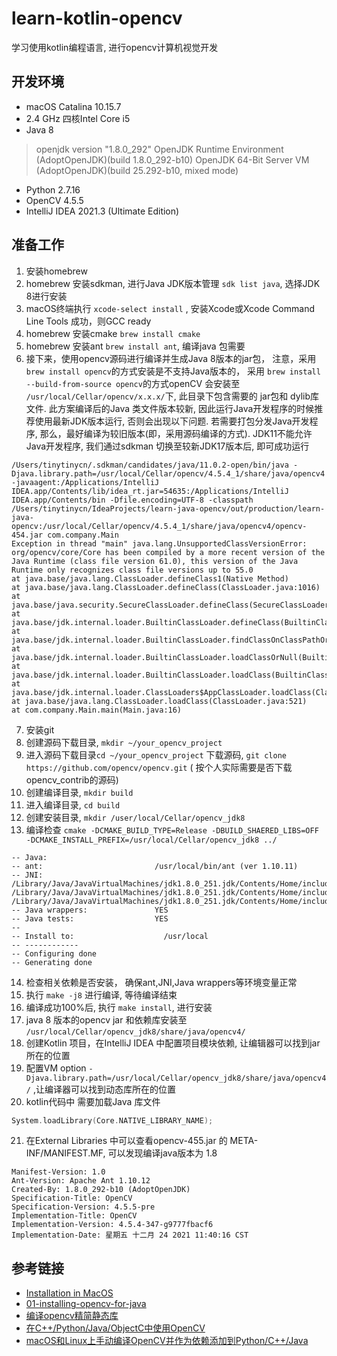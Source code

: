 # learn-kotlin-opencv

学习使用kotlin编程语言, 进行opencv计算机视觉开发

## 开发环境

- macOS Catalina 10.15.7
- 2.4 GHz 四核Intel Core i5
- Java 8

> openjdk version "1.8.0_292"
OpenJDK Runtime Environment (AdoptOpenJDK)(build 1.8.0_292-b10)
OpenJDK 64-Bit Server VM (AdoptOpenJDK)(build 25.292-b10, mixed mode)

- Python 2.7.16
- OpenCV 4.5.5
- IntelliJ IDEA 2021.3 (Ultimate Edition)

## 准备工作

1. 安装homebrew
2. homebrew 安装sdkman, 进行Java JDK版本管理 `sdk list java`, 选择JDK 8进行安装
3. macOS终端执行 `xcode-select install` , 安装Xcode或Xcode Command Line Tools 成功，则GCC ready
4. homebrew 安装cmake `brew install cmake`
5. homebrew 安装ant `brew install ant`, 编译java 包需要
6. 接下来，使用opencv源码进行编译并生成Java 8版本的jar包， 注意，采用`brew install opencv`的方式安装是不支持Java版本的，
   采用 `brew install --build-from-source opencv`的方式openCV 会安装至 `/usr/local/Cellar/opencv/x.x.x/`下, 此目录下包含需要的 jar包和
   dylib库文件. 此方案编译后的Java 类文件版本较新, 因此运行Java开发程序的时候推荐使用最新JDK版本运行, 否则会出现以下问题. 若需要打包分发Java开发程序, 那么，最好编译为较旧版本(即，采用源码编译的方式).
   JDK11不能允许Java开发程序, 我们通过sdkman 切换至较新JDK17版本后, 即可成功运行
```text
/Users/tinytinycn/.sdkman/candidates/java/11.0.2-open/bin/java -Djava.library.path=/usr/local/Cellar/opencv/4.5.4_1/share/java/opencv4 -javaagent:/Applications/IntelliJ IDEA.app/Contents/lib/idea_rt.jar=54635:/Applications/IntelliJ IDEA.app/Contents/bin -Dfile.encoding=UTF-8 -classpath /Users/tinytinycn/IdeaProjects/learn-java-opencv/out/production/learn-java-opencv:/usr/local/Cellar/opencv/4.5.4_1/share/java/opencv4/opencv-454.jar com.company.Main
Exception in thread "main" java.lang.UnsupportedClassVersionError: org/opencv/core/Core has been compiled by a more recent version of the Java Runtime (class file version 61.0), this version of the Java Runtime only recognizes class file versions up to 55.0
at java.base/java.lang.ClassLoader.defineClass1(Native Method)
at java.base/java.lang.ClassLoader.defineClass(ClassLoader.java:1016)
at java.base/java.security.SecureClassLoader.defineClass(SecureClassLoader.java:174)
at java.base/jdk.internal.loader.BuiltinClassLoader.defineClass(BuiltinClassLoader.java:802)
at java.base/jdk.internal.loader.BuiltinClassLoader.findClassOnClassPathOrNull(BuiltinClassLoader.java:700)
at java.base/jdk.internal.loader.BuiltinClassLoader.loadClassOrNull(BuiltinClassLoader.java:623)
at java.base/jdk.internal.loader.BuiltinClassLoader.loadClass(BuiltinClassLoader.java:581)
at java.base/jdk.internal.loader.ClassLoaders$AppClassLoader.loadClass(ClassLoaders.java:178)
at java.base/java.lang.ClassLoader.loadClass(ClassLoader.java:521)
at com.company.Main.main(Main.java:16)
```
7. 安装git
8. 创建源码下载目录, `mkdir ~/your_opencv_project`
9. 进入源码下载目录`cd ~/your_opencv_project` 下载源码, `git clone https://github.com/opencv/opencv.git` (
   按个人实际需要是否下载opencv_contrib的源码)
10. 创建编译目录, `mkdir build`
11. 进入编译目录, `cd build`
12. 创建安装目录, `mkdir /user/local/Cellar/opencv_jdk8`
13. 编译检查 `cmake -DCMAKE_BUILD_TYPE=Release -DBUILD_SHAERED_LIBS=OFF -DCMAKE_INSTALL_PREFIX=/usr/local/Cellar/opencv_jdk8 ../`
```text
-- Java:
-- ant:                         /usr/local/bin/ant (ver 1.10.11)
-- JNI:                         /Library/Java/JavaVirtualMachines/jdk1.8.0_251.jdk/Contents/Home/include /Library/Java/JavaVirtualMachines/jdk1.8.0_251.jdk/Contents/Home/include/darwin /Library/Java/JavaVirtualMachines/jdk1.8.0_251.jdk/Contents/Home/include
-- Java wrappers:               YES
-- Java tests:                  YES
-- 
-- Install to:                    /usr/local
-- ------------
-- Configuring done
-- Generating done
```
14. 检查相关依赖是否安装， 确保ant,JNI,Java wrappers等环境变量正常
15. 执行 `make -j8` 进行编译, 等待编译结束
16. 编译成功100%后, 执行 `make install`, 进行安装
17. java 8 版本的opencv jar 和依赖库安装至 `/usr/local/Cellar/opencv_jdk8/share/java/opencv4/`
18. 创建Kotlin 项目，在IntelliJ IDEA 中配置项目模块依赖, 让编辑器可以找到jar所在的位置
19. 配置VM option `-Djava.library.path=/usr/local/Cellar/opencv_jdk8/share/java/opencv4/` ,让编译器可以找到动态库所在的位置
20. kotlin代码中 需要加载Java 库文件 
```kotlin
System.loadLibrary(Core.NATIVE_LIBRARY_NAME);
```
21. 在External Libraries 中可以查看opencv-455.jar 的 META-INF/MANIFEST.MF, 可以发现编译java版本为 1.8
```text
Manifest-Version: 1.0
Ant-Version: Apache Ant 1.10.12
Created-By: 1.8.0_292-b10 (AdoptOpenJDK)
Specification-Title: OpenCV
Specification-Version: 4.5.5-pre
Implementation-Title: OpenCV
Implementation-Version: 4.5.4-347-g9777fbacf6
Implementation-Date: 星期五 十二月 24 2021 11:40:16 CST
```
## 参考链接
- [Installation in MacOS](https://docs.opencv.org/4.5.4/d0/db2/tutorial_macos_install.html)
- [01-installing-opencv-for-java](https://opencv-java-tutorials.readthedocs.io/en/latest/01-installing-opencv-for-java.html#install-opencv-3-x-under-macos)
- [编译opencv精简静态库](https://heroinlin.github.io/2018/04/18/opencv/build_opencv_simple_lib/)
- [在C++/Python/Java/ObjectC中使用OpenCV](https://zhuanlan.zhihu.com/p/90035154)
- [macOS和Linux上手动编译OpenCV并作为依赖添加到Python/C++/Java](https://juejin.cn/post/7027845214756667423)